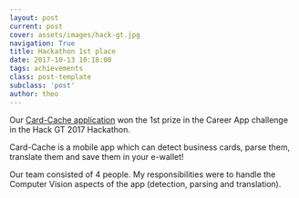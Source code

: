 ```yaml
---
layout: post
current: post
cover: assets/images/hack-gt.jpg
navigation: True
title: Hackathon 1st place
date: 2017-10-13 10:18:00
tags: achievements
class: post-template
subclass: 'post'
author: theo
---
```


Our [Card-Cache application](https://github.com/theopanag7/card-cache) won the 1st prize in the Career App challenge in the Hack GT 2017 Hackathon.

Card-Cache is a mobile app which can detect business cards, parse them, translate them and save them in your e-wallet!

Our team consisted of 4 people. My responsibilities were to handle the Computer Vision aspects of the app (detection, parsing and translation).
